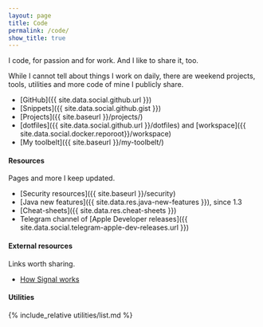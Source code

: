 ```yaml
---
layout: page
title: Code
permalink: /code/
show_title: true
---
```


I code, for passion and for work. And I like to share it, too.

While I cannot tell about things I work on daily, there are weekend projects, tools, utilities and more code of mine I publicly share.

- [GitHub]({{ site.data.social.github.url }})
- [Snippets]({{ site.data.social.github.gist }})
- [Projects]({{ site.baseurl }}/projects/)
- [dotfiles]({{ site.data.social.github.url }}/dotfiles) and [workspace]({{ site.data.social.docker.reporoot}}/workspace)
- [My toolbelt]({{ site.baseurl }}/my-toolbelt/)

#### Resources

Pages and more I keep updated.

- [Security resources]({{ site.baseurl }}/security)
- [Java new features]({{ site.data.res.java-new-features }}), since 1.3
- [Cheat-sheets]({{ site.data.res.cheat-sheets }})
- Telegram channel of [Apple Developer releases]({{ site.data.social.telegram-apple-dev-releases.url }})

#### External resources

Links worth sharing.

- [How Signal works](https://signal.org/blog/looking-back-as-the-world-moves-forward/)

#### Utilities

{% include_relative utilities/list.md %}
